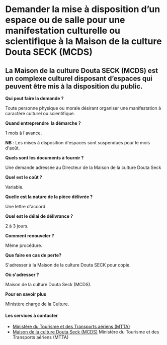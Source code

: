# Demander la mise à disposition d’un espace ou de salle pour une manifestation culturelle ou scientifique à la Maison de la culture Douta SECK (MCDS)

La Maison de la culture Douta SECK (MCDS) est un complexe culturel disposant d’espaces qui peuvent être mis à la disposition du public.
---------------------------------------------------------------------------------------------------------------------------------------

**Qui peut faire la demande ?**

Toute personne physique ou morale désirant organiser une manifestation à caractère culturel ou scientifique.

**Quand entreprendre  la démarche ?**

1 mois à l'avance.

**NB** : Les mises à disposition d'espaces sont suspendues pour le mois d'août.

**Quels sont les documents à fournir ?**

Une demande adressée au Directeur de la Maison de la culture Douta Seck

**Quel est le coût ?**

Variable.

**Quelle est la nature de la pièce délivrée ?**

Une lettre d'accord

**Quel est le délai de délivrance ?**

 2 à 3 jours.

**Comment renouveler ?**

Même procédure.

**Que faire en cas de perte?**

S'adresser à la Maison de la culture Douta SECK pour copie.

**Où s'adresser ?**

Maison de la culture Douta Seck (MCDS).

**Pour en savoir plus**

Ministère chargé de la Culture.

#### Les services à contacter

*   [Ministère du Tourisme et des Transports aériens (MTTA)](../../../services/ministere-du-tourisme-et-des-transports-aeriens-mtta.md)
*   [Maison de la culture Douta Seck (MCDS)](../../../services/maison-de-la-culture-douta-seck-mcds.md) Ministère du Tourisme et des Transports aériens (MTTA)